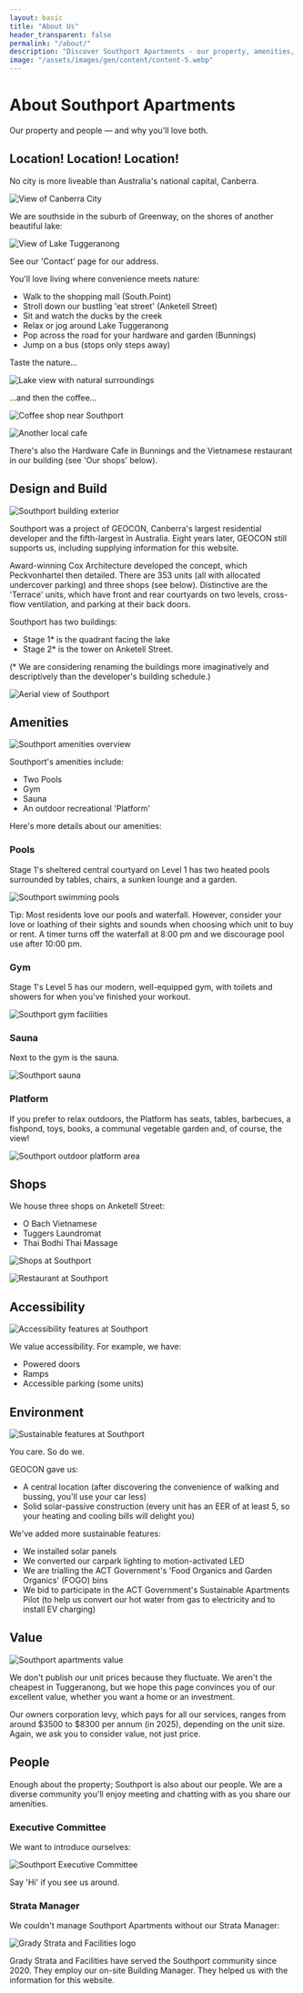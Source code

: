 ```yaml
---
layout: basic
title: "About Us"
header_transparent: false
permalink: "/about/"
description: "Discover Southport Apartments - our property, amenities, and community in the heart of Greenway, Canberra."
image: "/assets/images/gen/content/content-5.webp"
---
```


# About Southport Apartments

Our property and people — and why you'll love both.

## Location! Location! Location!

No city is more liveable than Australia's national capital, Canberra.

![View of Canberra City](/assets/images/pages/1-about-002.jpeg)

We are southside in the suburb of Greenway, on the shores of another beautiful lake:

![View of Lake Tuggeranong](/assets/images/pages/1-about-003.jpeg)

See our 'Contact' page for our address.

You'll love living where convenience meets nature:

- Walk to the shopping mall (South.Point)
- Stroll down our bustling 'eat street' (Anketell Street)
- Sit and watch the ducks by the creek
- Relax or jog around Lake Tuggeranong
- Pop across the road for your hardware and garden (Bunnings)
- Jump on a bus (stops only steps away)

Taste the nature…

![Lake view with natural surroundings](/assets/images/pages/1-about-004.jpg)

…and then the coffee…

![Coffee shop near Southport](/assets/images/pages/1-about-005.jpg)

![Another local cafe](/assets/images/pages/1-about-006.jpg)

There's also the Hardware Cafe in Bunnings and the Vietnamese restaurant in our building (see 'Our shops' below).

## Design and Build

![Southport building exterior](/assets/images/pages/1-about-007.jpg)

Southport was a project of GEOCON, Canberra's largest residential developer and the fifth-largest in Australia. Eight years later, GEOCON still supports us, including supplying information for this website.

Award-winning Cox Architecture developed the concept, which Peckvonhartel then detailed. There are 353 units (all with allocated undercover parking) and three shops (see below). Distinctive are the 'Terrace' units, which
have front and rear courtyards on two levels, cross-flow ventilation, and parking at their back doors.

Southport has two buildings:

- Stage 1\* is the quadrant facing the lake
- Stage 2\* is the tower on Anketell Street.

(\* We are considering renaming the buildings more imaginatively and descriptively than the developer's building schedule.)

![Aerial view of Southport](/assets/images/pages/1-about-008.jpg)

## Amenities

![Southport amenities overview](/assets/images/pages/1-about-009.jpg)

Southport's amenities include:

- Two Pools
- Gym
- Sauna
- An outdoor recreational 'Platform'

Here's more details about our amenities:

### Pools

Stage 1's sheltered central courtyard on Level 1 has two heated pools surrounded by tables, chairs, a sunken lounge and a garden.

![Southport swimming pools](/assets/images/pages/1-about-010.jpg)

Tip: Most residents love our pools and waterfall. However, consider your love or loathing of their sights and sounds when choosing which unit to buy or rent. A timer turns off the waterfall at 8:00 pm and we discourage
pool use after 10:00 pm.

### Gym

Stage 1's Level 5 has our modern, well-equipped gym, with toilets and showers for when you've finished your workout.

![Southport gym facilities](/assets/images/pages/1-about-011.jpg)

### Sauna

Next to the gym is the sauna.

![Southport sauna](/assets/images/pages/1-about-012.jpg)

### Platform

If you prefer to relax outdoors, the Platform has seats, tables, barbecues, a fishpond, toys, books, a communal vegetable garden and, of course, the view!

![Southport outdoor platform area](/assets/images/pages/1-about-013.jpg)

## Shops

We house three shops on Anketell Street:

- O Bach Vietnamese
- Tuggers Laundromat
- Thai Bodhi Thai Massage

![Shops at Southport](/assets/images/pages/1-about-014.jpg)

![Restaurant at Southport](/assets/images/pages/1-about-015.jpg)

## Accessibility

![Accessibility features at Southport](/assets/images/pages/1-about-016.jpg)

We value accessibility. For example, we have:

- Powered doors
- Ramps
- Accessible parking (some units)

## Environment

![Sustainable features at Southport](/assets/images/pages/1-about-017.jpg)

You care. So do we.

GEOCON gave us:

- A central location (after discovering the convenience of walking and bussing, you'll use your car less)
- Solid solar-passive construction (every unit has an EER of at least 5, so your heating and cooling bills will delight you)

We've added more sustainable features:

- We installed solar panels
- We converted our carpark lighting to motion-activated LED
- We are trialling the ACT Government's 'Food Organics and Garden Organics' (FOGO) bins
- We bid to participate in the ACT Government's Sustainable Apartments Pilot (to help us convert our hot water from gas to electricity and to install EV charging)

## Value

![Southport apartments value](/assets/images/pages/1-about-018.jpg)

We don't publish our unit prices because they fluctuate. We aren't the cheapest in Tuggeranong, but we hope this page convinces you of our excellent value, whether you want a home or an investment.

Our owners corporation levy, which pays for all our services, ranges from around $3500 to $8300 per annum (in 2025), depending on the unit size. Again, we ask you to consider value, not just price.

## People

Enough about the property; Southport is also about our people. We are a diverse community you'll enjoy meeting and chatting with as you share our amenities.

### Executive Committee

We want to introduce ourselves:

![Southport Executive Committee](/assets/images/pages/1-about-019.jpg)

Say 'Hi' if you see us around.

### Strata Manager

We couldn't manage Southport Apartments without our Strata Manager:

![Grady Strata and Facilities logo](/assets/images/pages/1-about-020.jpg)

Grady Strata and Facilities have served the Southport community since 2020. They employ our on-site Building Manager. They helped us with the information for this website.
